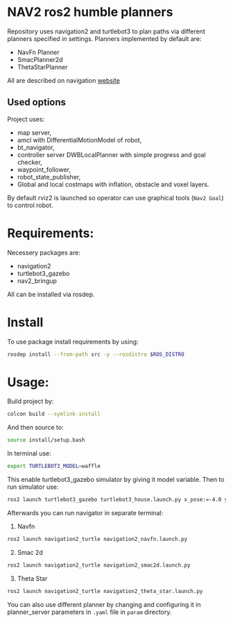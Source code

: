 # NAV2 ros2 humble planners
Repository uses navigation2 and turtlebot3 to plan paths via different planners specified in settings. Planners implemented by default are:
- NavFn Planner
- SmacPlanner2d
- ThetaStarPlanner
  
All are described on navigation [website](https://navigation.ros.org/plugins/index.html)

## Used options
Project uses:
- map server,
- amcl with DifferentialMotionModel of robot,
- bt_navigator,
- controller server DWBLocalPlanner with simple progress and goal checker,
- waypoint_follower,
- robot_state_publisher,
- Global and local costmaps with inflation, obstacle and voxel layers.

By default rviz2 is launched so operator can use graphical tools (`Nav2 Goal`) to control robot.
# Requirements:
Necessery packages are:
- navigation2
- turtlebot3_gazebo
- nav2_bringup

All can be installed via rosdep.

# Install
To use package install requirements by using:
```bash
rosdep install --from-path src -y --rosdistro $ROS_DISTRO
```

# Usage:
Build project by:
```bash
colcon build --symlink-install
```
And then source to:
```bash
source install/setup.bash
```

In terminal use:
```bash
export TURTLEBOT3_MODEL=waffle
```

This enable turtlebot3_gazebo simulator by giving it model variable. Then to run simulator use:
```bash
ros2 launch turtlebot3_gazebo turtlebot3_house.launch.py x_pose:=-4.0 y_pose:=4.0
```

Afterwards you can run navigator in separate terminal:
1. Navfn
```bash
ros2 launch navigation2_turtle navigation2_navfn.launch.py
```

2. Smac 2d 
```bash
ros2 launch navigation2_turtle navigation2_smac2d.launch.py 
```

3. Theta Star
```bash
ros2 launch navigation2_turtle navigation2_theta_star.launch.py 
```

You can also use different planner by changing and configuring it in planner_server parameters in `.yaml` file in `param` directory.